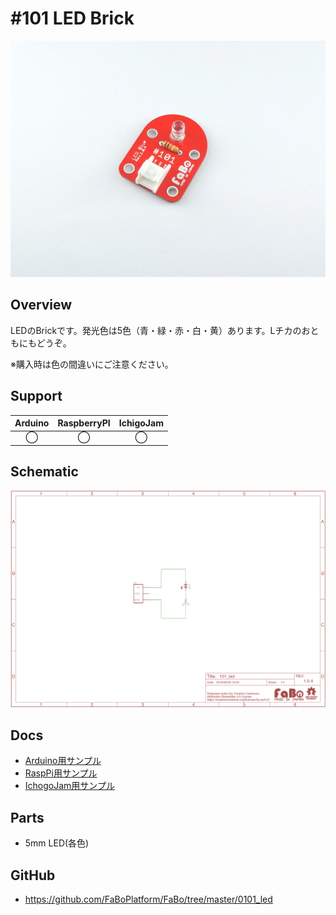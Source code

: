# #101 LED Brick

![](./img/101_led.jpg)
<!--COLORME-->

## Overview
LEDのBrickです。発光色は5色（青・緑・赤・白・黄）あります。Lチカのおともにもどうぞ。

※購入時は色の間違いにご注意ください。

## Support
|Arduino|RaspberryPI|IchigoJam|
|:--:|:--:|:--:|
|◯|◯|◯|

## Schematic
![](./img/101_led_sch.png)

## Docs

* [Arduino用サンプル](http://docs.fabo.io/fabo/arduino/brick_analog/101_brick_analog_led.html)
* [RaspPi用サンプル](http://docs.fabo.io/fabo/rasppi/brick_analog/101_brick_analog_led.html)
* [IchogoJam用サンプル](http://docs.fabo.io/fabo/ichigojam/brick_analog/101_brick_analog_led.html)

## Parts
- 5mm LED(各色)

## GitHub
- https://github.com/FaBoPlatform/FaBo/tree/master/0101_led
